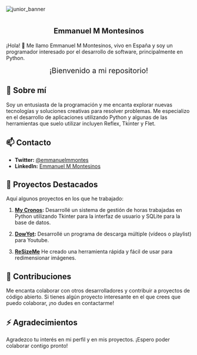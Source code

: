 ![junior_banner](https://github.com/EmmanuelMMontesinos/EmmanuelMMontesinos/assets/97795200/c0228629-848d-46dd-800b-16de1dbd7578)

# <div align="center" style="font-size: 20px;">Emmanuel M Montesinos</div>

¡Hola! 👋 Me llamo Emmanuel M Montesinos, vivo en España y soy un programador interesado por el desarrollo de software, principalmente en Python.

<div align="center" style="font-size: 20px;">¡Bienvenido a mi repositorio!</div>

## 🌱 Sobre mí

Soy un entusiasta de la programación y me encanta explorar nuevas tecnologías y soluciones creativas para resolver problemas. Me especializo en el desarrollo de aplicaciones utilizando Python y algunas de las herramientas que suelo utilizar incluyen Reflex, Tkinter y Flet.

## 📫 Contacto

- **Twitter:** [@emmanuelmmontes](https://twitter.com/emmanuelmmontes)
- **LinkedIn:** [Emmanuel M Montesinos](https://www.linkedin.com/in/emmanuel-m-montesinos/)

## 🔭 Proyectos Destacados

Aquí algunos proyectos en los que he trabajado:

1. **[My Cronos](https://github.com/EmmanuelMMontesinos/My_Cronos):** Desarrollé un sistema de gestión de horas trabajadas en Python utilizando Tkinter para la interfaz de usuario y SQLite para la base de datos.
     
2. **[DowYot](https://github.com/EmmanuelMMontesinos/DowYot):** Desarrollé un programa de descarga múltiple (vídeos o playlist) para Youtube.

3. **[ReSizeMe](https://github.com/EmmanuelMMontesinos/ReSizeMe)** He creado una herramienta rápida y fácil de usar para redimensionar imágenes.

## 👯 Contribuciones

Me encanta colaborar con otros desarrolladores y contribuir a proyectos de código abierto. Si tienes algún proyecto interesante en el que crees que puedo colaborar, ¡no dudes en contactarme!

## ⚡ Agradecimientos

Agradezco tu interés en mi perfil y en mis proyectos. ¡Espero poder colaborar contigo pronto!


<!--
**EmmanuelMMontesinos/EmmanuelMMontesinos** is a ✨ _special_ ✨ repository because its `README.md` (this file) appears on your GitHub profile.

Here are some ideas to get you started:

- 🔭 I’m currently working on ...
- 🌱 I’m currently learning ...
- 👯 I’m looking to collaborate on ...
- 🤔 I’m looking for help with ...
- 💬 Ask me about ...
- 📫 How to reach me: ...
- 😄 Pronouns: ...
- ⚡ Fun fact: ...
-->
